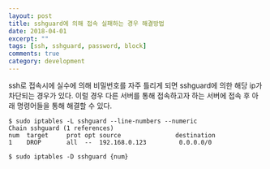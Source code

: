 ```yaml
---
layout: post
title: sshguard에 의해 접속 실패하는 경우 해결방법
date: 2018-04-01
excerpt: ""
tags: [ssh, sshguard, password, block]
comments: true
category: development
---
```


ssh로 접속시에 실수에 의해 비밀번호를 자주 틀리게 되면 sshguard에 의한 해당 ip가 차단되는 경우가 있다.
이럴 경우 다른 서버를 통해 접속하고자 하는 서버에 접속 후 아래 명령어들을 통해 해결할 수 있다.

```shell
$ sudo iptables -L sshguard --line-numbers --numeric
Chain sshguard (1 references)
num  target     prot opt source               destination         
1    DROP       all  --  192.168.0.123         0.0.0.0/0           

$ sudo iptables -D sshguard {num}
```